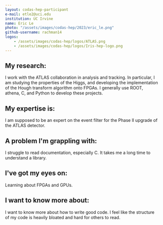```yaml
---
layout: codas-hep-participant
e-mail: etle2@uci.edu
institution: UC Irvine
name: Eric Le
photo: "/assets/images/codas-hep/2023/eric_le.png"
github-username: rachman14
logos:
    - /assets/images/codas-hep/logos/ATLAS.png
    - /assets/images/codas-hep/logos/Iris-hep-logo.png
---
```


## My research:
I work with the ATLAS collaboration in analysis and tracking. In particular, I am studying the properties of the Higgs, and developing the implementation of the Hough transform algorithm onto FPGAs.
I generally use ROOT, athena, C, and Python to develop these projects.
## My expertise is:
I am supposed to be an expert on the event filter for the Phase II upgrade of the ATLAS detector.

## A problem I'm grappling with:
I struggle to read documentation, especially C. It takes me a long time to understand a library.

## I've got my eyes on:
Learning about FPGAs and GPUs.

## I want to know more about:
I want to know more about how to write good code. I feel like the structure of my code is heavily bloated and hard for others to read. 
